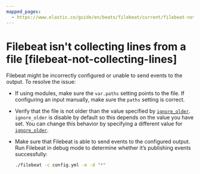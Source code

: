 ```yaml
---
mapped_pages:
  - https://www.elastic.co/guide/en/beats/filebeat/current/filebeat-not-collecting-lines.html
---
```


# Filebeat isn't collecting lines from a file [filebeat-not-collecting-lines]

Filebeat might be incorrectly configured or unable to send events to the output. To resolve the issue:

* If using modules, make sure the `var.paths` setting points to the file. If configuring an input manually, make sure the `paths` setting is correct.
* Verify that the file is not older than the value specified by [`ignore_older`](/reference/filebeat/filebeat-input-log.md#filebeat-input-log-ignore-older). `ignore_older` is disable by default so this depends on the value you have set. You can change this behavior by specifying a different value for [`ignore_older`](/reference/filebeat/filebeat-input-log.md#filebeat-input-log-ignore-older).
* Make sure that Filebeat is able to send events to the configured output. Run Filebeat in debug mode to determine whether it’s publishing events successfully:

    ```sh
    ./filebeat -c config.yml -e -d "*"
    ```


